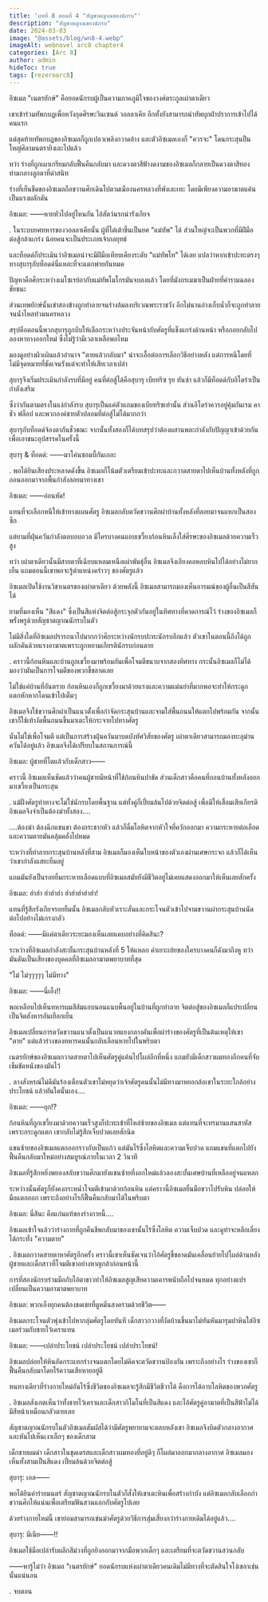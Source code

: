 ```yaml
---
title: 'บทที่ 8 ตอนที่ 4 "สัญชาตญาณของนักรบ"'
description: "สัญชาตญาณของนักรบ"
date: 2024-03-03
image: "@assets/blog/wn8-4.webp"
imageAlt: webnovel arc8 chapter4
categories: [Arc 8]
author: admin
hideToc: true
tags: [rezeroarc8]
---
```


อิซเมล "เนตรยักษ์" คือยอดนักรบผู้เป็นความภาคภูมิใจของวงศ์ตระกูลเผ่าตาเดียว

เขาเข้าร่วมทัพกบฏเพื่อหวังกุดศีรษะวินเซนต์ วอลลาเคีย อีกทั้งยังสามารถนำทัพบุกฝ่าปราการเข้าไปได้คนแรก

แต่สุดท้ายทัพกบฏของอิซเมลก็ถูกเปลวเพลิงกวาดล้าง และตัวอิซเมลเองก็ "ควรจะ" โดนกระสุนปืนใหญ่ศิลามนตรายิงเละไปแล้ว

ทว่า ร่างที่ถูกเผาเกรียมกลับฟื้นคืนกลับมา และดวงตาสีฟ้างดงามของอิซเมลก็กลายเป็นดวงตาสีทองท่ามกลางลูกตาที่ดำสนิท

ร่างที่เย็นชืดของอิซเมลถือขวานศึกเดินไปตามเมืองนครหลวงที่พังเละเทะ โดยมีเพียงความอาฆาตแค้นเป็นแรงผลักดัน

อิซเมล: ――หายหัวไปอยู่ไหนกัน ไอ้สัตว์นรกน่ารังเกียจ

.
ในระบบยศทหารของวอลลาเคียนั้น ผู้ที่ไต่เต้าขึ้นเป็นยศ "แม่ทัพ" ได้ ส่วนใหญ่จะเป็นพวกที่มีฝีมือต่อสู้กล้าแกร่ง น้อยคนจะเป็นประเภทเจ้ากลยุทธ์

และท็อดด์ก็ประเมินว่าอิซเมลน่าจะมีฝีมือเทียบเคียงระดับ "แม่ทัพโท" ได้เลย แปลว่าหากเข้าปะทะตรงๆ ทางสุบารุกับท็อดด์นี่แหละที่จะแตกพ่ายกันหมด

ปัญหาคือศึกระหว่างเมโซเรย์อากับแม่ทัพโมโกรมันจบลงแล้ว โดยที่มังกรเมฆาเป็นฝ่ายที่คำรามฉลองชัยชนะ

ส่วนเทพยักษ์นั้นเข่าสองข้างถูกทำลายจนร่างล้มลงบริเวณพระราชวัง อีกไม่นานอ่างเก็บน้ำก็จะถูกทำลายจนน้ำไหลท่วมนครหลวง

สรุปคือตอนนี้พวกสุบารุถูกบีบให้เลือกระหว่างประจันหน้ากับศัตรูที่แข็งแกร่งด้านหน้า หรือถอยกลับไปลองหาทางออกใหม่ ซึ่งไม่รู้ว่ามีเวลาเหลือพอไหม

มองดูอย่างผิวเผินแล้วอำนาจ "ตายแล้วกลับมา" น่าจะเอื้อต่อการเลือกวิธีอย่างหลัง แต่การหนีโดยที่ไม่มีจุดหมายที่ชัดเจนรังแต่จะทำให้เสียเวลาเปล่า

สุบารุจึงเริ่มประเมินกำลังรบที่มีอยู่ คนที่ต่อสู้ได้คือสุบารุ เบียทริซ รุย ทันซ่า แล้วก็มีท็อดด์กับอิโดร่าเป็นกำลังเสริม

ซึ่งว่ากันตามตรงในแง่กำลังรบ สุบารุเป็นแค่ตัวแถมของเบียทริซเท่านั้น ส่วนอิโดร่าควรอยู่คุ้มกันเรม คาชัว ฟล็อป และพวกองค์ชายตัวปลอมที่ต่อสู้ไม่ได้มากกว่า

สุบารุกับท็อดด์จ้องตากันชั่วขณะ จากนั้นทั้งสองก็ได้บทสรุปว่าต้องผสานพละกำลังกับปัญญาเข้าด้วยกันเพื่อเอาชนะอุปสรรคในครั้งนี้

สุบารุ & ท็อดด์: ――มาโค่นซอมบี้กันเถอะ

.
พอได้ยินเสียงประหลาดดังขึ้น อิซเมลก็โน้มตัวเตรียมเข้าปะทะและกวาดสายตาไปเห็นบ้านทั้งหลังที่ถูกถอนออกมาจากพื้นกำลังลอยมาทางเขา

อิซเมล: ――อ่อนหัด!

แทนที่จะเลือกหนีให้เข้าทางแผนศัตรู อิซเมลกลับตวัดขวานศึกผ่าบ้านทั้งหลังที่ลอยมาจนแหกเป็นสองซีก

แต่ยามที่ฝุ่นควันกำลังตลบอบอวล มีใครบางคนแอบเขวี้ยงก้อนหินเล็งใส่ศีรษะของอิซเมลด้วยความเร็วสูง

ทว่า เผ่าตาเดียวนั้นมีสายตาที่เฉียบแหลมเหนือเผ่าพันธุ์อื่น อิซเมลจึงเอียงคอหลบหินไปได้อย่างไม่ยากเย็น แถมตอนนี้เขาพอจะรู้ตำแหน่งคร่าวๆ ของศัตรูแล้ว

อิซเมลเปิดใช้งานวิชาเนตรของเผ่าตาเดียว ด้วยพลังนี้ อิซเมลสามารถมองเห็นอารมณ์ของผู้อื่นเป็นสีสันได้

ยามที่มองเห็น "สีแดง" ซึ่งเป็นสีแห่งจิตต่อสู้กระจุกตัวกันอยู่ในทิศทางที่คาดการณ์ไว้ ร่างของอิซเมลก็พรั่งพรูด้วยสัญชาตญาณนักรบในตัว

ไม่มีสิ่งใดที่อิซเมลปรารถนาไปมากกว่าศึกระหว่างนักรบปะทะนักรบอีกแล้ว ตัวเขาในตอนนี้ถึงได้ถูกผลักดันด้วยแรงอาฆาตเพราะถูกหยามเกียรตินักรบก่อนตาย

.
คราวนี้ก้อนหินและบ้านถูกเขวี้ยงมาพร้อมกันเพื่อโจมตีขนาบจากสองทิศทาง กระนั้นอิซเมลก็ไม่ได้มองว่ามันเป็นการโจมตีของพวกขี้ขลาดเลย

ไม่ใช่แค่บ้านที่อันตราย ก้อนหินเองก็ถูกเขวี้ยงมาด้วยแรงและความแม่นยำที่มากพอจะทำให้กระดูกแตกหักหากโดนเข้าไปเต็มๆ

อิซเมลจึงใช้ขวานศึกผ่าเป็นแนวตั้งเพื่อกำจัดกระสุนบ้านและจามใส่พื้นถนนให้แตกไปพร้อมกัน จากนั้นเขาก็ใช้เท้างัดพื้นถนนขึ้นมาเตะให้กระจายไปทางศัตรู

นั่นไม่ใช่เพื่อโจมตี แต่เป็นการสร้างฝุ่นควันมาบดบังทัศวิสัยของศัตรู เผ่าตาเดียวสามารถมองทะลุม่านควันได้อยู่แล้ว อิซเมลจึงได้เปรียบในสถานการณ์นี้

อิซเมล: ผู้ชายที่โตแล้วกับเด็กสาว――

คราวนี้ อิซเมลเห็นชัดแล้วว่าคนผู้ชายมีหน้าที่ใช้ก้อนหินปาขัด ส่วนเด็กสาวคือคนที่ถอนบ้านทั้งหลังออกมาเขวี้ยงเป็นกระสุน

.
แม้ฝั่งศัตรูท่าทางจะไม่ใช่นักรบโดยพื้นฐาน แต่ทั้งคู่ก็เปี่ยมล้นไปด้วยจิตต่อสู้ เพื่อมิให้เสื่อมเสียเกียรติ อิซเมลจึงจำเป็นต้องฆ่าทั้งสอง....

....ต้องฆ่า ต้องฉีกแขนขา ต้องกระชากหัว แล้วก็ดื่มโลหิตจากหัวใจที่ควักออกมา ความกระหายต่อเลือดและความตายมันคลุ้มคลั่งไปหมด

ระหว่างที่ทำลายกระสุนบ้านหลังที่สาม อิซเมลก็มองเห็นใบหน้าของตัวเองผ่านเศษกระจก แล้วก็ได้เห็นว่าเขากำลังแสยะยิ้มอยู่

แถมมันยังเป็นรอยยิ้มกระหายเลือดแบบที่อิซเมลสมัยยังมีชีวิตอยู่ไม่เคยแสดงออกมาให้เห็นเลยสักครั้ง

อิซเมล: ฮ่าฮ่า ฮ่าฮ่าฮ่า ฮ่าฮ่าฮ่าฮ่าฮ่า!

แทนที่รู้สึกรังเกียจรอยยิ้มนั้น อิซเมลกลับหัวเราะลั่นและกระโจนตัวเข้าไปจามขวานผ่ากระสุนบ้านนัดต่อไปอย่างไม่เกรงกลัว

ท็อดด์: ――มีแค่ตาเดียวระยะมองเห็นเลยแคบอย่างที่คิดสินะ?

ระหว่างที่อิซเมลกำลังสะบั้นกระสุนบ้านหลังที่ 5 ให้แหลก คำเยาะเย้ยของใครบางคนก็ดังมาถึงหู ทว่า มันดันเป็นเสียงของบุคคลที่อิซเมลอาฆาตพยาบาทที่สุด

"ไม่ ไม่ๆๆๆๆๆ ไม่มีทาง"

อิซเมล: ――นี่เอ็ง!!

พอเหลือบไปเห็นทหารผมสีส้มแอบนอนแนบพื้นอยู่ในบ้านที่ถูกทำลาย จิตต่อสู้ของอิซเมลก็แปรเปลี่ยนเป็นจิตสังหารอันเยือกเย็น

อิซเมลเปลี่ยนการตวัดขวานแนวตั้งเป็นแนวทแยงกลางคันเพื่อผ่าร่างของศัตรูที่เป็นต้นเหตุให้เขา "ตาย" แต่แล้วร่างของทหารคนนั้นกลับเลือนหายไปในพริบตา

เนตรยักษ์ของอิซเมลกวาดสายตาไปเห็นศัตรูคู่แค้นไปโผล่อีกที่หนึ่ง แถมยังมีเด็กสาวผมทองอีกคนที่จับเข็มขัดหนังของมันไว้

.
ลางสังหรณ์ไม่ดีมันร้องเตือนตัวเขาไม่หยุดว่าเจ้าศัตรูคนนั้นไม่มีทางมาหยอกล้อเขาในระยะใกล้อย่างประโยชน์ แล้วทันใดนั้นเอง....

อิซเมล: ――อุก!?

ก้อนหินที่ถูกเขวี้ยงมาด้วยความเร็วสูงก็ปะทะเข้าที่ไหล่ซ้ายของอิซเมล แต่แทนที่จะทรมานแสนสาหัสเพราะกระดูกแตก เขากลับไม่รู้สึกเจ็บปวดเลยสักนิด

แขนซ้ายของอิซเมลแตกออกราวกับเป็นแก้ว แต่มันไร้ซึ่งโลหิตและความเจ็บปวด แถมแขนที่แตกไปยังฟื้นคืนกลับมาใหม่อย่างสมบูรณ์ภายในเวลา 2 วินาที

อิซเมลที่รู้สึกหยิ่งพยองสลับขวานศึกมายังแขนซ้ายที่งอกใหม่แล้วลองสะบั้นเศษบ้านที่เหลืออยู่จนแหลก

ระหว่างนั้นศัตรูก็ยังคงกระหน่ำโจมตีเข้ามาด้วยก้อนหิน แต่คราวนี้อิซเมลยื่นมือขวาไปรับหิน ปล่อยให้มือแตกออก เพราะถึงอย่างไรก็ฟื้นคืนกลับมาได้ในพริบตา

อิซเมล: นี่สินะ คือแก่นแท้ของร่างกายนี้....

อิซเมลเข้าใจแล้วว่าร่างกายที่ถูกคืนชีพกลับมาของเขานั้นไร้ซึ่งโลหิต ความเจ็บปวด และดูท่าจะหลีกเลี่ยงได้กระทั่ง "ความตาย"

.
อิซเมลกวาดสายตาหาศัตรูอีกครั้ง คราวนี้เขาเห็นชัดเจนว่าไอ้ศัตรูขี้ขลาดมันเคลื่อนย้ายไปโผล่ด้านหลังผู้ชายและเด็กสาวที่โจมตีเขาอย่างหาญกล้าก่อนหน้านี้

การที่สองนักรบร่วมมือกับไอ้ตาขาวทำให้อิซเมลสูญเสียความเคารพนับถือไปจนหมด ทุกอย่างแปรเปลี่ยนเป็นความอาฆาตพยาบาท

อิซเมล: พวกเอ็งทุกคนต้องชดเชยที่ดูหมิ่นสงครามด้วยชีวิต――

อิซเมลกระโจนตัวพุ่งเข้าไปหากลุ่มศัตรูโดยทันที เด็กสาวกวางที่งัดบ้านขึ้นมาไม่ทันหันมารุมปาหินใส่อิซเมลร่วมกับชายไว้เคราแทน

อิซเมล: ――เปล่าประโยชน์ เปล่าประโยชน์ เปล่าประโยชน์!

อิซเมลปล่อยให้หินอัดกระแทกร่างจนแตกโดยไม่คิดจะตวัดขวานป้องกัน เพราะถึงอย่างไร ร่างของเขาก็ฟื้นคืนกลับมาโดยไร้ความเสียหายอยู่ดี

หนทางเดียวที่ร่างกายใหม่อันไร้ซึ่งชีวิตของอิซเมลจะรู้สึกมีชีวิตชีวาได้ คือการได้อาบโลหิตของพวกศัตรู

.
อิซเมลสังเกตเห็นว่าทั้งชายไว้เคราและเด็กสาวกิโมโนที่เป็นสีแดง และไอ้ศัตรูคู่อาฆาตที่เป็นสีฟ้าไม่ได้มีสีหน้าเหมือนกลัวตายเลย

สัญชาตญาณนักรบในตัวอิซเมลสัมผัสได้ว่ามีศัตรูพยายามจะตลบหลังเขา อิซเมลจึงบิดตัวกลางอากาศและหันไปเห็นเงาเล็กๆ ของเด็กสาม

เด็กชายผมดำ เด็กสาวในชุดเดรสและเด็กสาวผมทองที่อยู่ดีๆ ก็โผล่มาออกมากลางอากาศ อิซเมลมองเห็นทั้งสามเป็นสีแดง เปี่ยมล้นด้วยจิตต่อสู้

สุบารุ: เอล――

พอได้ยินคำร่ายมนตร์ สัญชาตญาณนักรบในตัวก็สั่งให้เขาเตะหินเพื่อสร้างกำบัง แต่อิซเมลกลับเลือกกำขวานศึกให้แน่นเพื่อเตรียมฟันสวนแลกกับศัตรูไปเลย

ด้วยร่างกายใหม่นี้ เขาย่อมสามารถเข่นฆ่าศัตรูด้วยวิธีการสุ่มเสี่ยงกว่าร่างกายเดิมได้อยู่แล้ว....

สุบารุ: มีเนีย――!!

อิซเมลใช้มือเปล่ารับผลึกสีม่วงที่ถูกยิงออกมาจากมือพวกเด็กๆ และเตรียมที่จะตวัดขวานสวนกลับ

――หารู้ไม่ว่า อิซเมล "เนตรยักษ์" ยอดนักรบแห่งเผ่าตาเดียวคนเดิมไม่มีทางที่จะตัดสินใจโง่เขลาเช่นนั้นแน่นอน

.
จบตอน